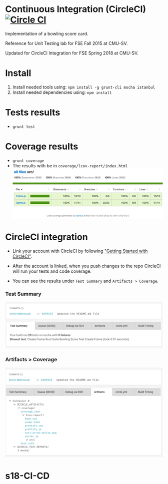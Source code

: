 Continuous Integration (CircleCI) [![Circle CI](https://circleci.com/gh/cmusv-fse/s18-CI-CD/tree/master.svg?style=svg)](https://circleci.com/gh/cmusv-fse/s18-CI-CD/tree/master)
==============
Implementation of a bowling score card.

Reference for Unit Testing lab for FSE Fall 2015 at CMU-SV.

Updated for CircleCI Integration for FSE Spring 2018 at CMU-SV.

Install
==============
1. Install needed tools using: `npm install -g grunt-cli mocha istanbul`
2. Install needed dependencies using: `npm install`

Tests results
==============
* `grunt test`

Coverage results
==============
* `grunt coverage`
* The results with be in `coverage/lcov-report/index.html`
![Alt text](/resources/coverage.jpg)

CircleCI integration
==============
* Link your account with CircleCI by following ["Getting Started with CircleCI"](https://circleci.com/docs/getting-started).

* After the account is linked, when you push changes to the repo CircleCI will run your tests and code coverage.

* You can see the results under `Test Summary` and `Artifacts > Coverage`.

### Test Summary
![Alt text](/resources/TestSummary.png)

### Artifacts > Coverage
![Alt text](/resources/Artifacts.png)
# s18-CI-CD
